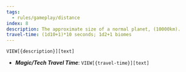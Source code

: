 ```yaml
---
tags:
  - rules/gameplay/distance
index: 8
description: The approximate size of a normal planet, (10000km).
travel-time: (1d10+1)*10 seconds; 1d2+1 biomes
---
```

`VIEW[{description}][text]`

- ***Magic/Tech Travel Time***: `VIEW[{travel-time}][text]`
